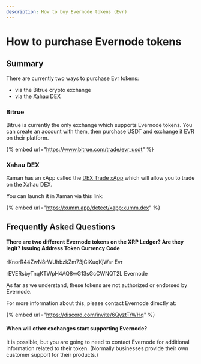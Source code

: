 ```yaml
---
description: How to buy Evernode tokens (Evr)
---
```


# How to purchase Evernode tokens

## Summary

There are currently two ways to purchase Evr tokens:

* via the Bitrue crypto exchange
* via the Xahau DEX

### Bitrue

Bitrue is currently the only exchange which supports Evernode tokens.  You can create an account with them, then purchase USDT and exchange it EVR on their platform.

{% embed url="https://www.bitrue.com/trade/evr_usdt" %}

### Xahau DEX

Xaman has an xApp called the [DEX Trade xApp](https://xumm.app/detect/xapp:xumm.dex) which will allow you to trade on the Xahau DEX.&#x20;

You can launch it in Xaman via this link:

{% embed url="https://xumm.app/detect/xapp:xumm.dex" %}

## Frequently Asked Questions

#### There are two different Evernode tokens on the XRP Ledger? Are they legit?  Issuing Address                                                               Token Currency Code

rKnorR44ZwN8rWUhbzkZm73jCiXuqKjWsr                             Evr

rEVERsbyTnqKTWpH4AQ8wG13sGcCWNQT2L                     Evernode

As far as we understand, these tokens are not authorized or endorsed by Evernode.

For more information about this, please contact Evernode directly at:

{% embed url="https://discord.com/invite/6QyztTrWHq" %}

#### When will other exchanges start supporting Evernode?

It is possible, but you are going to need to contact Evernode for additional information related to their token. (Normally businesses provide their own customer support for their products.)
